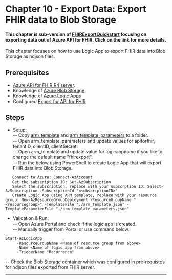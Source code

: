 # Chapter 10 - Export Data: Export FHIR data to Blob Storage

#### This chapter is sub-version of [FHIRExportQuickstart](https://github.com/microsoft/health-architectures/tree/master/FHIR/FHIRExportQuickstart) focusing on exporting data out of Azure API for FHIR. Click on the link for more details.

This chapter focuses on how to use Logic App to export FHIR data into Blob Storage as ndjson files.

## Prerequisites
* [Azure API for FHIR R4 server](../Chapter2-AzureAPIforFHIR/ReadMe.md).
* Knowledge of [Azure Blob Storage](https://docs.microsoft.com/en-us/azure/storage/blobs/storage-blobs-introduction)
* Knowledge of [Azure Logic Apps](https://docs.microsoft.com/en-us/azure/logic-apps/)
* Configured [Export for API for FHIR](https://docs.microsoft.com/en-us/azure/healthcare-apis/configure-export-data)

## Steps
* Setup:\
-- Copy [arm_template](./arm_template.json) and [arm_template_parameters](arm_template_parameters.json) to a folder.\
-- Open arm_template_parameters and update values for apiforfhir, tenantID, clientID, clientSecret.\
-- Open arm_template and update value for logicappname if you like to change the default name "fhirexport".\
-- Run the below using PowerShell to create Logic App that will export FHIR data into Blob Storage.
```
   Connect to Azure: Connect-AzAccount
   Get the subscription ID: Get-AzSubscription
   Select the subscription, replace with your subscrption ID: Select-AzSubscription -SubscriptionId "<subscriptionID>"
   Create Logic App using ARM template, replace with your resource group: New-AzResourceGroupDeployment -ResourceGroupName "<resourcegroup>" -TemplateFile "./arm_template.json" -TemplateParameterFile "./arm_template_parameters.json"
```
* Validation & Run:\
-- Open Azure Portal and check if the logic app is created.\
-- Manually trigger from Portal or use command below.
```
Start-AzLogicApp 
     -ResourceGroupName <Name of resource group from above> 
     -Name <Name of logic app from above>
     -TriggerName "Recurrence"
```
-- Check the Blob Storage container which was configured in pre-requistes for ndjson files exported from FHIR server.


*** 


